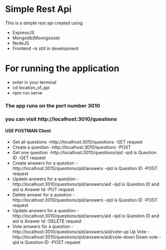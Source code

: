 # Simple Rest Api


This is a simple rest api created using

  - ExpressJS 
  - Mongodb(Moongoose)
  - NodeJS
- Frontend -is  still in development
 # For running the application
- enter in your terminal
- cd location_of_api
- npm run serve  


### The app runs on the port number 3010
### you can visit http://localhost:3010/questions
#### USE POSTMAN Client 
- Get all questions
    -http://localhost:3010/questions
    -GET request
- Create a question
    -http://localhost:3010/questions
    -POST
- Get one question
    -http://localhost:3010/questions/qid
    -qid is Question ID
    -GET request
- Create answers for a question
    -http://localhost:3010/questions/qid/answers
    -qid is Question ID
    -POST request
- Update answers for a question
    -http://localhost:3010/questions/qid/answers/aid
    -qid is Question ID and aid is Answer Id
    -PUT request
- Delete answer for a question
    -http://localhost:3010/questions/qid/answers
    -qid is Question ID
    -POST request
- Update answers for a question
    -http://localhost:3010/questions/qid/answers/aid
    -qid is Question ID and aid is Answer Id
    -DELETE request
- Vote answers for a question
    -http://localhost:3010/questions/qid/answers/aid/vote-up   Up Vote
    -http://localhost:3010/questions/qid/answers/aid/vote-down  Down vote
    -qid is Question ID
    -POST request


